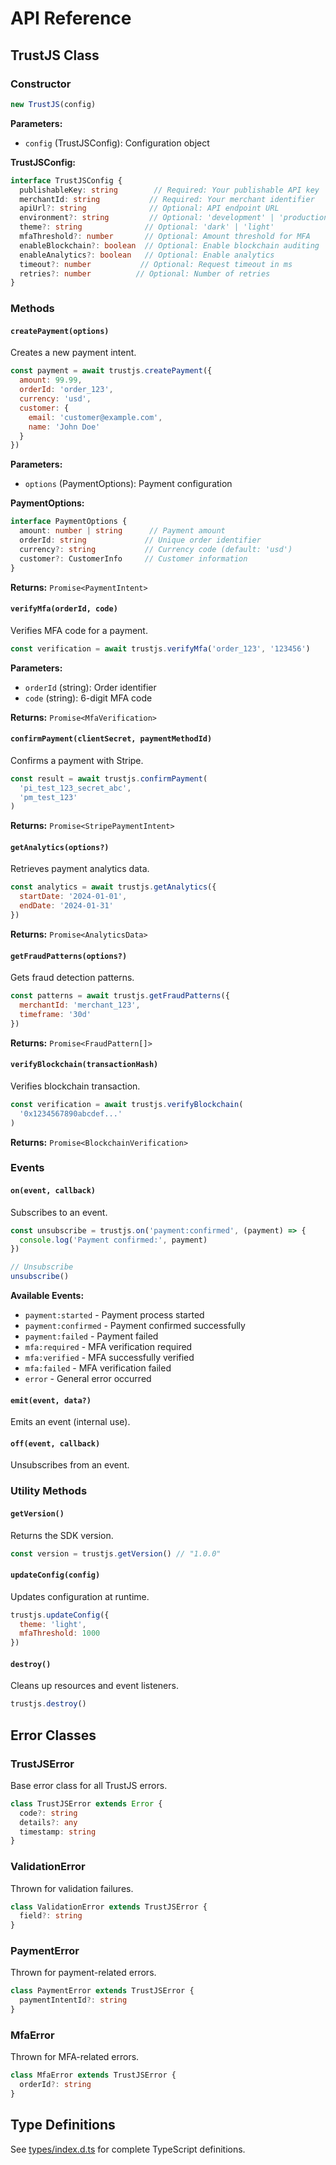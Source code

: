 # API Reference

## TrustJS Class

### Constructor

```javascript
new TrustJS(config)
```

**Parameters:**
- `config` (TrustJSConfig): Configuration object

**TrustJSConfig:**
```typescript
interface TrustJSConfig {
  publishableKey: string        // Required: Your publishable API key
  merchantId: string           // Required: Your merchant identifier
  apiUrl?: string              // Optional: API endpoint URL
  environment?: string         // Optional: 'development' | 'production'
  theme?: string              // Optional: 'dark' | 'light'
  mfaThreshold?: number       // Optional: Amount threshold for MFA
  enableBlockchain?: boolean  // Optional: Enable blockchain auditing
  enableAnalytics?: boolean   // Optional: Enable analytics
  timeout?: number           // Optional: Request timeout in ms
  retries?: number          // Optional: Number of retries
}
```

### Methods

#### `createPayment(options)`

Creates a new payment intent.

```javascript
const payment = await trustjs.createPayment({
  amount: 99.99,
  orderId: 'order_123',
  currency: 'usd',
  customer: {
    email: 'customer@example.com',
    name: 'John Doe'
  }
})
```

**Parameters:**
- `options` (PaymentOptions): Payment configuration

**PaymentOptions:**
```typescript
interface PaymentOptions {
  amount: number | string      // Payment amount
  orderId: string             // Unique order identifier
  currency?: string           // Currency code (default: 'usd')
  customer?: CustomerInfo     // Customer information
}
```

**Returns:** `Promise<PaymentIntent>`

#### `verifyMfa(orderId, code)`

Verifies MFA code for a payment.

```javascript
const verification = await trustjs.verifyMfa('order_123', '123456')
```

**Parameters:**
- `orderId` (string): Order identifier
- `code` (string): 6-digit MFA code

**Returns:** `Promise<MfaVerification>`

#### `confirmPayment(clientSecret, paymentMethodId)`

Confirms a payment with Stripe.

```javascript
const result = await trustjs.confirmPayment(
  'pi_test_123_secret_abc',
  'pm_test_123'
)
```

**Returns:** `Promise<StripePaymentIntent>`

#### `getAnalytics(options?)`

Retrieves payment analytics data.

```javascript
const analytics = await trustjs.getAnalytics({
  startDate: '2024-01-01',
  endDate: '2024-01-31'
})
```

**Returns:** `Promise<AnalyticsData>`

#### `getFraudPatterns(options?)`

Gets fraud detection patterns.

```javascript
const patterns = await trustjs.getFraudPatterns({
  merchantId: 'merchant_123',
  timeframe: '30d'
})
```

**Returns:** `Promise<FraudPattern[]>`

#### `verifyBlockchain(transactionHash)`

Verifies blockchain transaction.

```javascript
const verification = await trustjs.verifyBlockchain(
  '0x1234567890abcdef...'
)
```

**Returns:** `Promise<BlockchainVerification>`

### Events

#### `on(event, callback)`

Subscribes to an event.

```javascript
const unsubscribe = trustjs.on('payment:confirmed', (payment) => {
  console.log('Payment confirmed:', payment)
})

// Unsubscribe
unsubscribe()
```

**Available Events:**
- `payment:started` - Payment process started
- `payment:confirmed` - Payment confirmed successfully
- `payment:failed` - Payment failed
- `mfa:required` - MFA verification required
- `mfa:verified` - MFA successfully verified
- `mfa:failed` - MFA verification failed
- `error` - General error occurred

#### `emit(event, data?)`

Emits an event (internal use).

#### `off(event, callback)`

Unsubscribes from an event.

### Utility Methods

#### `getVersion()`

Returns the SDK version.

```javascript
const version = trustjs.getVersion() // "1.0.0"
```

#### `updateConfig(config)`

Updates configuration at runtime.

```javascript
trustjs.updateConfig({
  theme: 'light',
  mfaThreshold: 1000
})
```

#### `destroy()`

Cleans up resources and event listeners.

```javascript
trustjs.destroy()
```

## Error Classes

### TrustJSError

Base error class for all TrustJS errors.

```typescript
class TrustJSError extends Error {
  code?: string
  details?: any
  timestamp: string
}
```

### ValidationError

Thrown for validation failures.

```typescript
class ValidationError extends TrustJSError {
  field?: string
}
```

### PaymentError

Thrown for payment-related errors.

```typescript
class PaymentError extends TrustJSError {
  paymentIntentId?: string
}
```

### MfaError

Thrown for MFA-related errors.

```typescript
class MfaError extends TrustJSError {
  orderId?: string
}
```

## Type Definitions

See [types/index.d.ts](../types/index.d.ts) for complete TypeScript definitions.
